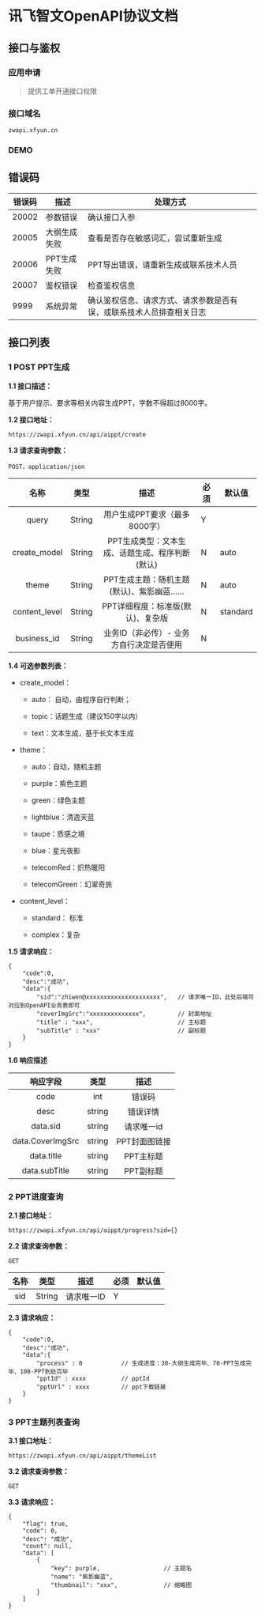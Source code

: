 # 讯飞智文OpenAPI协议文档


## 接口与鉴权

### 应用申请

> 提供工单开通接口权限

### 接口域名

```apl
zwapi.xfyun.cn
```

### DEMO

## 错误码

| 错误码 | 描述         | 处理方式                                                     |
| ------ | ------------ | ------------------------------------------------------------ |
| 20002  | 参数错误     | 确认接口入参                                                 |
| 20005  | 大纲生成失败 | 查看是否存在敏感词汇，尝试重新生成                           |
| 20006  | PPT生成失败  | PPT导出错误，请重新生成或联系技术人员                        |
| 20007  | 鉴权错误     | 检查鉴权信息                                                 |
| 9999   | 系统异常     | 确认鉴权信息、请求方式、请求参数是否有误，或联系技术人员排查相关日志 |



## 接口列表

### 1 POST PPT生成

**1.1 接口描述：**

 基于用户提示、要求等相关内容生成PPT，字数不得超过8000字。

**1.2 接口地址：**

```text
https://zwapi.xfyun.cn/api/aippt/create
```

**1.3 请求查询参数：**

```text
POST，application/json
```

|     名称      |  类型  |                      描述                       | 必须 | 默认值   |
| :-----------: | :----: | :---------------------------------------------: | ---- | -------- |
|     query     | String |          用户生成PPT要求（最多8000字）          | Y    |          |
| create_model  | String | PPT生成类型：文本生成、话题生成、程序判断(默认) | N    | auto     |
|     theme     | String |     PPT生成主题：随机主题(默认)、紫影幽蓝……     | N    | auto     |
| content_level | String |        PPT详细程度：标准版(默认)、复杂版        | N    | standard |
|  business_id  | String |    业务ID（非必传）- 业务方自行决定是否使用     | N    |          |

**1.4 可选参数列表：**

- create_model：

  - auto： 自动，由程序自行判断；

  - topic：话题生成（建议150字以内）

  - text：文本生成，基于长文本生成


- theme：

  - auto：自动，随机主题

  - purple：紫色主题

  - green：绿色主题

  - lightblue：清逸天蓝

  - taupe：质感之境

  - blue：星光夜影

  - telecomRed：炽热暖阳

  - telecomGreen：幻翠奇旅


- content_level：

  - standard： 标准

  - complex：复杂


**1.5 请求响应：**

```
{
    "code":0,
    "desc":"成功",
    "data":{
    	"sid":"zhiwen@xxxxxxxxxxxxxxxxxxxxx",	// 请求唯一ID，此处后端可对应到OpenAPI业务表即可
        "coverImgSrc":"xxxxxxxxxxxxxx",			// 封面地址
        "title" : "xxx",						// 主标题
        "subTitle" : "xxx"						// 副标题
    }
}
```

**1.6 响应描述**

|     响应字段     |  类型  |     描述      |
| :--------------: | :----: | :-----------: |
|       code       |  int   |    错误码     |
|       desc       | string |   错误详情    |
|     data.sid     | string |  请求唯一id   |
| data.CoverImgSrc | string | PPT封面图链接 |
|    data.title    | string |   PPT主标题   |
|  data.subTitle   | string |   PPT副标题   |

### 2 PPT进度查询

**2.1 接口地址：**

```
https://zwapi.xfyun.cn/api/aippt/progress?sid={}
```

**2.2 请求查询参数：**

```text
GET
```

| 名称 |  类型  |    描述    | 必须 | 默认值 |
| :--: | :----: | :--------: | ---- | ------ |
| sid  | String | 请求唯一ID | Y    |        |

**2.3 请求响应：**

```
{
    "code":0,
    "desc":"成功",
    "data":{
    	"process" : 0			// 生成进度：30-大纲生成完毕、70-PPT生成完毕、100-PPT到处完毕
    	"pptId" : xxxx			// pptId
    	"pptUrl" : xxxx			// ppt下载链接
    }
}
```

### 3 PPT主题列表查询

**3.1 接口地址：**

```
https://zwapi.xfyun.cn/api/aippt/themeList
```

**3.2 请求查询参数：**

```text
GET
```

**3.3 请求响应：**

```
{
    "flag": true,
    "code": 0,
    "desc": "成功",
    "count": null,
    "data": [
        {
            "key": purple,					// 主题名
            "name": "紫影幽蓝",
            "thumbnail": "xxx",				// 缩略图
        }
    ]
}
```



